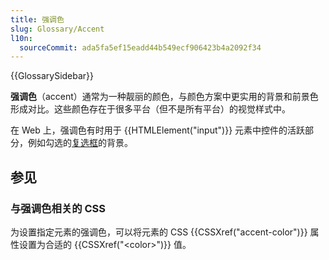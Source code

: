 ```yaml
---
title: 强调色
slug: Glossary/Accent
l10n:
  sourceCommit: ada5fa5ef15eadd44b549ecf906423b4a2092f34
---
```


{{GlossarySidebar}}

**强调色**（accent）通常为一种靓丽的颜色，与颜色方案中更实用的背景和前景色形成对比。这些颜色存在于很多平台（但不是所有平台）的视觉样式中。

在 Web 上，强调色有时用于 {{HTMLElement("input")}} 元素中控件的活跃部分，例如勾选的[复选框](/zh-CN/docs/Web/HTML/Element/input/checkbox)的背景。

## 参见

### 与强调色相关的 CSS

为设置指定元素的强调色，可以将元素的 CSS {{CSSXref("accent-color")}} 属性设置为合适的 {{CSSXref("&lt;color&gt;")}} 值。
